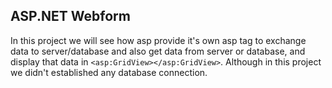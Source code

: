 ## ASP.NET Webform
In this project we will see how asp provide it's own asp tag to exchange data to server/database and also get data from server or database, and display that data in ```<asp:GridView></asp:GridView>```.
Although in this project we didn't established any database connection.
